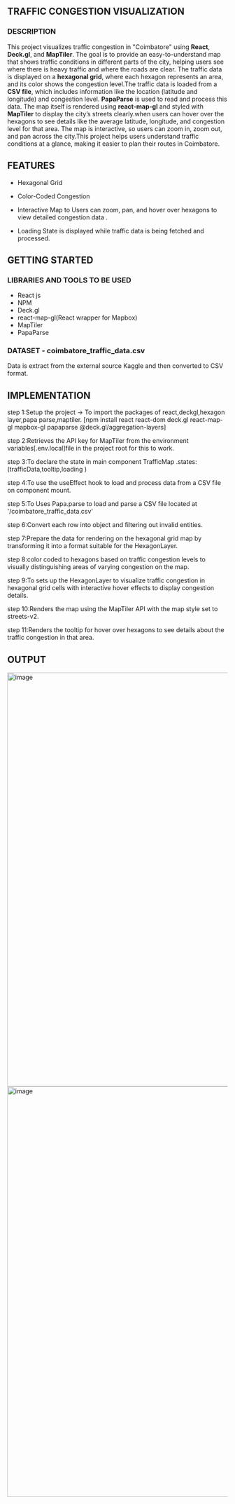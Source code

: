 
## TRAFFIC CONGESTION VISUALIZATION
### DESCRIPTION
This project visualizes traffic congestion in "Coimbatore" using **React**, **Deck.gl**, and **MapTiler**. The goal is to provide an easy-to-understand map that shows traffic conditions in different parts of the city, helping users see where there is heavy traffic and where the roads are clear. The traffic data is displayed on a **hexagonal grid**, where each hexagon represents an area, and its color shows the congestion level.The traffic data is loaded from a **CSV file**, which includes information like the location (latitude and longitude) and congestion level. **PapaParse** is used to read and process this data. The map itself is rendered using **react-map-gl** and styled with **MapTiler** to display the city’s streets clearly.when users can hover over the hexagons to see details like the average latitude, longitude, and congestion level for that area. The map is interactive, so users can zoom in, zoom out, and pan across the city.This project helps users understand traffic conditions at a glance, making it easier to plan their routes in Coimbatore.

## FEATURES

- Hexagonal Grid
  
- Color-Coded Congestion

- Interactive Map to Users can zoom, pan, and hover over hexagons to view detailed congestion data .
  
- Loading State is displayed while traffic data is being fetched and processed.

## GETTING STARTED

### LIBRARIES AND TOOLS TO BE USED

- React js
- NPM
- Deck.gl
- react-map-gl(React wrapper for Mapbox)
- MapTiler
- PapaParse

### DATASET - coimbatore_traffic_data.csv
Data is extract from the external source Kaggle and then converted to CSV format.
 

## IMPLEMENTATION

step 1:Setup the project -> To import the packages of react,deckgl,hexagon layer,papa parse,maptiler.
      [npm install react react-dom deck.gl react-map-gl mapbox-gl papaparse @deck.gl/aggregation-layers]
      
step 2:Retrieves the API key for MapTiler from the environment variables[.env.local]file in the project root for this to work.

step 3:To declare the state in main component TrafficMap .states:(trafficData,tooltip,loading )

step 4:To use the useEffect hook to load and process data from a CSV file on component mount.

step 5:To Uses Papa.parse to load and parse a CSV file located at '/coimbatore_traffic_data.csv'

step 6:Convert each row into object and filtering out invalid entities.

step 7:Prepare the data for rendering on the hexagonal grid map by transforming it into a format suitable for the HexagonLayer.

step 8:color coded to hexagons based on traffic congestion levels to visually distinguishing areas of varying congestion on the map.

step 9:To sets up the HexagonLayer to visualize traffic congestion in hexagonal grid cells with interactive hover effects to display congestion details.

step 10:Renders the map using the MapTiler API with the map style set to streets-v2.

step 11:Renders the tooltip for hover over hexagons to see details about the traffic congestion in that area.

## OUTPUT 

<img width="945" alt="image" src="https://github.com/user-attachments/assets/11c31d66-a8fe-4d0b-a0d4-78f007f41abe">

<img width="937" alt="image" src="https://github.com/user-attachments/assets/2c91fdd9-7e8a-4580-b548-5917db82b2e1">








